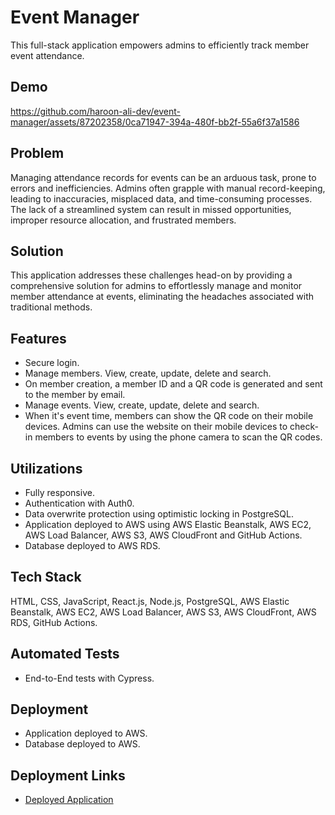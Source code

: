 # Event Manager
This full-stack application empowers admins to efficiently track member event attendance.

## Demo
https://github.com/haroon-ali-dev/event-manager/assets/87202358/0ca71947-394a-480f-bb2f-55a6f37a1586

## Problem
Managing attendance records for events can be an arduous task, prone to errors and inefficiencies. Admins often grapple with manual record-keeping, leading to inaccuracies, misplaced data, and time-consuming processes. The lack of a streamlined system can result in missed opportunities, improper resource allocation, and frustrated members.

## Solution
This application addresses these challenges head-on by providing a comprehensive solution for admins to effortlessly manage and monitor member attendance at events, eliminating the headaches associated with traditional methods.

## Features
- Secure login.
- Manage members. View, create, update, delete and search.
- On member creation, a member ID and a QR code is generated and sent to the member by email.
- Manage events. View, create, update, delete and search.
- When it's event time, members can show the QR code on their mobile devices. Admins can use the website on their mobile devices to check-in members to events by using the phone camera to scan the QR codes.

## Utilizations
- Fully responsive.
- Authentication with Auth0.
- Data overwrite protection using optimistic locking in PostgreSQL.
- Application deployed to AWS using AWS Elastic Beanstalk, AWS EC2, AWS Load Balancer, AWS S3, AWS CloudFront and GitHub Actions.
- Database deployed to AWS RDS.

## Tech Stack
HTML, CSS, JavaScript, React.js, Node.js, PostgreSQL, AWS Elastic Beanstalk, AWS EC2, AWS Load Balancer, AWS S3, AWS CloudFront, AWS RDS, GitHub Actions.

## Automated Tests
- End-to-End tests with Cypress.

## Deployment
- Application deployed to AWS.
- Database deployed to AWS.

## Deployment Links
- <a href="https://d3n27sahgwxchw.cloudfront.net" target="_blank">Deployed Application</a>

